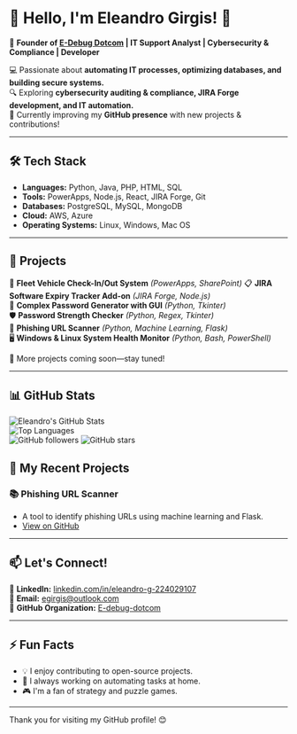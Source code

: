 # 🚀 Hello, I'm Eleandro Girgis! 👋  
🔹 **Founder of [E-Debug Dotcom](https://github.com/E-debug-dotcom) | IT Support Analyst | Cybersecurity & Compliance | Developer**  

💻 Passionate about **automating IT processes, optimizing databases, and building secure systems.**  
🔍 Exploring **cybersecurity auditing & compliance, JIRA Forge development, and IT automation.**  
🚀 Currently improving my **GitHub presence** with new projects & contributions!  

---

## 🛠️ Tech Stack  
- **Languages:** Python, Java, PHP, HTML, SQL  
- **Tools:** PowerApps, Node.js, React, JIRA Forge, Git  
- **Databases:** PostgreSQL, MySQL, MongoDB  
- **Cloud:** AWS, Azure  
- **Operating Systems:** Linux, Windows, Mac OS  

---

## 📌 Projects  
🚗 **Fleet Vehicle Check-In/Out System** *(PowerApps, SharePoint)*
📋 **JIRA Software Expiry Tracker Add-on** *(JIRA Forge, Node.js)*  
🔐 **Complex Password Generator with GUI** *(Python, Tkinter)*  
🛡️ **Password Strength Checker** *(Python, Regex, Tkinter)*  
🎣 **Phishing URL Scanner** *(Python, Machine Learning, Flask)*  
🖥️ **Windows & Linux System Health Monitor** *(Python, Bash, PowerShell)*  

📂 More projects coming soon—stay tuned!  

---

## 📊 GitHub Stats  
![Eleandro's GitHub Stats](https://github-readme-stats.vercel.app/api?username=E-debug-dotcom&show_icons=true&theme=dark&cachne_seconds=30)  
![Top Languages](https://github-readme-stats.vercel.app/api/top-langs/?username=E-debug-dotcom&layout=compact&theme=dark&cachne_seconds=30)  
![GitHub followers](https://img.shields.io/github/followers/E-debug-dotcom?style=social&theme=dark&cachne_seconds=30)
![GitHub stars](https://img.shields.io/github/stars/E-debug-dotcom?style=socialtheme=dark&cachne_seconds=30)


## 🚀 My Recent Projects

### 📚 Phishing URL Scanner
- A tool to identify phishing URLs using machine learning and Flask.
- [View on GitHub](https://github.com/E-debug-dotcom/Phishing-URL-Scanner)

---

## 📫 Let's Connect!  
📎 **LinkedIn:** [linkedin.com/in/eleandro-g-224029107](https://www.linkedin.com/in/eleandro-g-224029107/)  
📧 **Email:** egirgis@outlook.com  
🏢 **GitHub Organization:** [E-debug-dotcom](https://github.com/E-debug-dotcom)

---

## ⚡ Fun Facts

- 💡 I enjoy contributing to open-source projects.
- 🚗 I always working on automating tasks at home.
- 🎮 I'm a fan of strategy and puzzle games.

---

Thank you for visiting my GitHub profile! 😊
